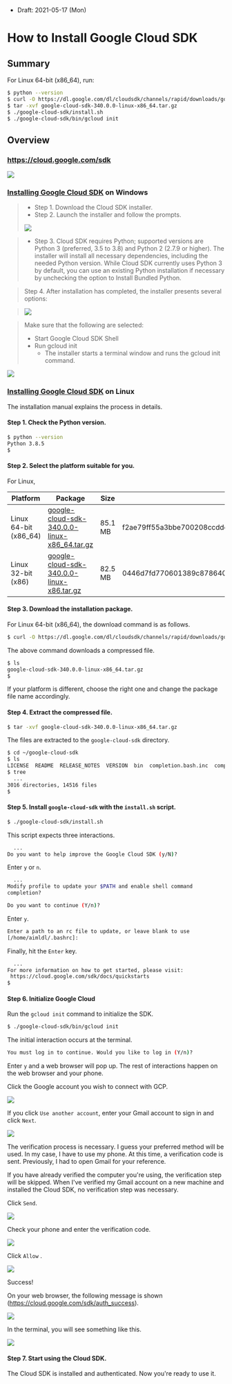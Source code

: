 * Draft: 2021-05-17 (Mon)

# How to Install Google Cloud SDK

## Summary

For Linux 64-bit (x86_64), run:

```bash
$ python --version
$ curl -O https://dl.google.com/dl/cloudsdk/channels/rapid/downloads/google-cloud-sdk-340.0.0-linux-x86_64.tar.gz
$ tar -xvf google-cloud-sdk-340.0.0-linux-x86_64.tar.gz
$ ./google-cloud-sdk/install.sh
$ ./google-cloud-sdk/bin/gcloud init
```

## Overview

### https://cloud.google.com/sdk

<img src="images/gcp-cloud_sdk-homepage.png">

### [Installing Google Cloud SDK](https://cloud.google.com/sdk/docs/install) on Windows

> * Step 1. Download the Cloud SDK installer.
> * Step 2. Launch the installer and follow the prompts.
> <img src='images/screen-reader-mode.png'>

> * Step 3. Cloud SDK requires Python; supported versions are Python 3 (preferred, 3.5 to 3.8) and Python 2 (2.7.9 or higher).
> The installer will install all necessary dependencies, including the needed Python version. While Cloud SDK currently uses Python 3 by default, you can use an existing Python installation if necessary by unchecking the option to Install Bundled Python.

> Step 4. After installation has completed, the installer presents several options:

> <img src='images/windows-installer-prompt.png'>

> Make sure that the following are selected:
> * Start Google Cloud SDK Shell
> * Run gcloud init
>   * The installer starts a terminal window and runs the gcloud init command.

<img src='images/google_cloud_sdk-install_on_win10-terminal.png'>

### [Installing Google Cloud SDK](https://cloud.google.com/sdk/docs/install) on Linux
The installation manual explains the process in details.

#### Step 1. Check the Python version.

```bash
$ python --version
Python 3.8.5
$
```

#### Step 2. Select the platform suitable for you.

For Linux,

| Platform              | Package                                                      | Size    | SHA256 Checksum                                              |
| --------------------- | ------------------------------------------------------------ | ------- | ------------------------------------------------------------ |
| Linux 64-bit (x86_64) | [google-cloud-sdk-340.0.0-linux-x86_64.tar.gz](https://dl.google.com/dl/cloudsdk/channels/rapid/downloads/google-cloud-sdk-340.0.0-linux-x86_64.tar.gz) | 85.1 MB | f2ae79ff55a3bbe700208ccdde49c2fd5511c03016e3a09f69257ffdd6a6a9d6 |
| Linux 32-bit (x86)    | [google-cloud-sdk-340.0.0-linux-x86.tar.gz](https://dl.google.com/dl/cloudsdk/channels/rapid/downloads/google-cloud-sdk-340.0.0-linux-x86.tar.gz) | 82.5 MB | 0446d7fd770601389c878640c8749d6336f3097c5e99005d5eab4b911343baf1 |

#### Step 3. Download the installation package.

For Linux 64-bit (x86_64), the download command is as follows.

```bash
$ curl -O https://dl.google.com/dl/cloudsdk/channels/rapid/downloads/google-cloud-sdk-340.0.0-linux-x86_64.tar.gz
```

The above command downloads a compressed file.

```bash
$ ls
google-cloud-sdk-340.0.0-linux-x86_64.tar.gz
$
```

If your platform is different, choose the right one and change the package file name accordingly.

#### Step 4. Extract the compressed file.

```bash
$ tar -xvf google-cloud-sdk-340.0.0-linux-x86_64.tar.gz
```

The files are extracted to the `google-cloud-sdk` directory.

```bash
$ cd ~/google-cloud-sdk
$ ls
LICENSE  README  RELEASE_NOTES  VERSION  bin  completion.bash.inc  completion.zsh.inc  data  deb  install.bat  install.sh  lib  path.bash.inc  path.fish.inc  path.zsh.inc  platform  properties  rpm
$ tree
  ...
3016 directories, 14516 files
$
```

#### Step 5. Install `google-cloud-sdk` with the `install.sh` script.

```bash
$ ./google-cloud-sdk/install.sh
```

This script expects three interactions.

```bash
  ...
Do you want to help improve the Google Cloud SDK (y/N)? 
```

Enter `y` or `n`.

```bash
  ...
Modify profile to update your $PATH and enable shell command 
completion?

Do you want to continue (Y/n)?
```

Enter `y`.

```bash
Enter a path to an rc file to update, or leave blank to use 
[/home/aimldl/.bashrc]: 
```

Finally, hit the `Enter` key.

```bash
  ...
For more information on how to get started, please visit:
 https://cloud.google.com/sdk/docs/quickstarts
$
```

#### Step 6. Initialize Google Cloud

Run the `gcloud init` command to initialize the SDK.

```bash
$ ./google-cloud-sdk/bin/gcloud init
```

The initial interaction occurs at the terminal.

```bash
You must log in to continue. Would you like to log in (Y/n)?
```

Enter `y` and a web browser will pop up. The rest of interactions happen on the web browser and your phone.

Click the Google account you wish to connect with GCP.

<img src="images/sign_in_with_google-choose_an_account.png">

If you click `Use another account`, enter your Gmail account to sign in and click `Next`.

<img src="images/sign_in_with_google.png">

The verification process is necessary. I guess your preferred method will be used. In my case, I have to use my phone. At this time, a verification code is sent. Previously, I had to open Gmail for your reference.

If you have already verified the computer you're using, the verification step will be skipped. When I've verified my Gmail account on a new machine and installed the Cloud SDK, no verification step was necessary.

Click `Send`.

<img src='images/sign_in_with_google-verify_its_you.png'>

Check your phone and enter the verification code.

<img src='images/sign_in_with_google-verify_its_you-enter_the_code.png'>

Click `Allow` .

<img src="images/sign_in_with_google-google_cloud_sdk_wants_to_access_your_google_account.png">

Success!

On your web browser, the following message is shown (https://cloud.google.com/sdk/auth_success).

<img src="images/cloud_sdk-you_are_now_authenticaed_with_the_google_cloud_sdk.png">

In the terminal, you will see something like this.

<img src="images/cloud_sdk-terminal-you_are_logged_in_as.png">

#### Step 7. Start using the Cloud SDK.

The Cloud SDK is installed and authenticated. Now you're ready to use it.
